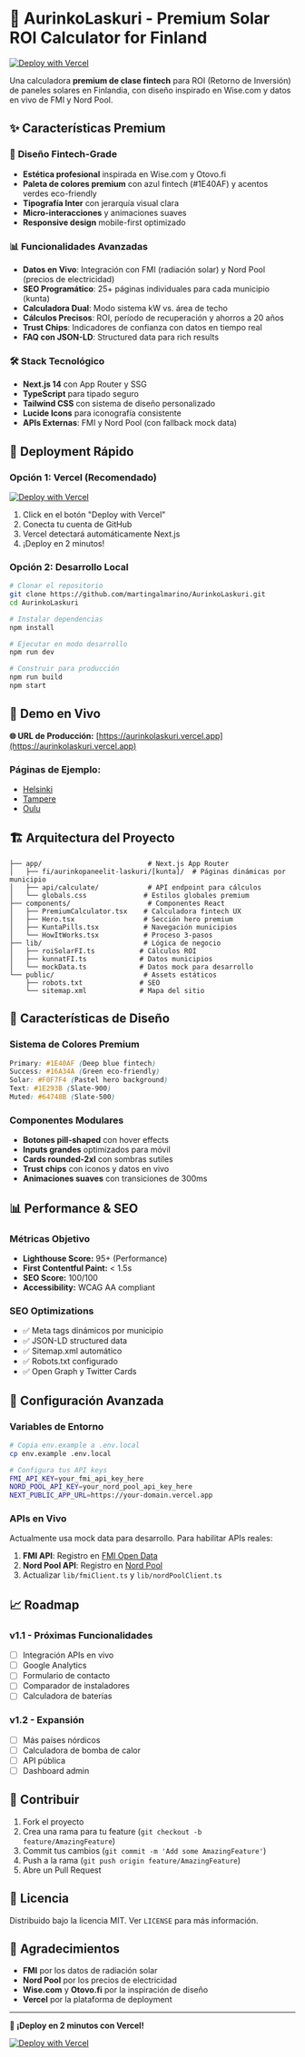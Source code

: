 # 🚀 AurinkoLaskuri - Premium Solar ROI Calculator for Finland

[![Deploy with Vercel](https://vercel.com/button)](https://vercel.com/new/clone?repository-url=https://github.com/martingalmarino/AurinkoLaskuri.git)

Una calculadora **premium de clase fintech** para ROI (Retorno de Inversión) de paneles solares en Finlandia, con diseño inspirado en Wise.com y datos en vivo de FMI y Nord Pool.

## ✨ Características Premium

### 🎨 **Diseño Fintech-Grade**
- **Estética profesional** inspirada en Wise.com y Otovo.fi
- **Paleta de colores premium** con azul fintech (#1E40AF) y acentos verdes eco-friendly
- **Tipografía Inter** con jerarquía visual clara
- **Micro-interacciones** y animaciones suaves
- **Responsive design** mobile-first optimizado

### 📊 **Funcionalidades Avanzadas**
- **Datos en Vivo**: Integración con FMI (radiación solar) y Nord Pool (precios de electricidad)
- **SEO Programático**: 25+ páginas individuales para cada municipio (kunta)
- **Calculadora Dual**: Modo sistema kW vs. área de techo
- **Cálculos Precisos**: ROI, período de recuperación y ahorros a 20 años
- **Trust Chips**: Indicadores de confianza con datos en tiempo real
- **FAQ con JSON-LD**: Structured data para rich results

### 🛠 **Stack Tecnológico**
- **Next.js 14** con App Router y SSG
- **TypeScript** para tipado seguro
- **Tailwind CSS** con sistema de diseño personalizado
- **Lucide Icons** para iconografía consistente
- **APIs Externas**: FMI y Nord Pool (con fallback mock data)

## 🚀 Deployment Rápido

### Opción 1: Vercel (Recomendado)
[![Deploy with Vercel](https://vercel.com/button)](https://vercel.com/new/clone?repository-url=https://github.com/martingalmarino/AurinkoLaskuri.git)

1. Click en el botón "Deploy with Vercel"
2. Conecta tu cuenta de GitHub
3. Vercel detectará automáticamente Next.js
4. ¡Deploy en 2 minutos!

### Opción 2: Desarrollo Local
```bash
# Clonar el repositorio
git clone https://github.com/martingalmarino/AurinkoLaskuri.git
cd AurinkoLaskuri

# Instalar dependencias
npm install

# Ejecutar en modo desarrollo
npm run dev

# Construir para producción
npm run build
npm start
```

## 📱 Demo en Vivo

**🌐 URL de Producción:** [https://aurinkolaskuri.vercel.app](https://aurinkolaskuri.vercel.app)

### Páginas de Ejemplo:
- [Helsinki](https://aurinkolaskuri.vercel.app/fi/aurinkopaneelit-laskuri/helsinki)
- [Tampere](https://aurinkolaskuri.vercel.app/fi/aurinkopaneelit-laskuri/tampere)
- [Oulu](https://aurinkolaskuri.vercel.app/fi/aurinkopaneelit-laskuri/oulu)

## 🏗 Arquitectura del Proyecto

```
├── app/                          # Next.js App Router
│   ├── fi/aurinkopaneelit-laskuri/[kunta]/  # Páginas dinámicas por municipio
│   ├── api/calculate/            # API endpoint para cálculos
│   └── globals.css              # Estilos globales premium
├── components/                   # Componentes React
│   ├── PremiumCalculator.tsx    # Calculadora fintech UX
│   ├── Hero.tsx                 # Sección hero premium
│   ├── KuntaPills.tsx           # Navegación municipios
│   └── HowItWorks.tsx           # Proceso 3-pasos
├── lib/                         # Lógica de negocio
│   ├── roiSolarFI.ts           # Cálculos ROI
│   ├── kunnatFI.ts             # Datos municipios
│   └── mockData.ts             # Datos mock para desarrollo
└── public/                      # Assets estáticos
    ├── robots.txt              # SEO
    └── sitemap.xml             # Mapa del sitio
```

## 🎯 Características de Diseño

### **Sistema de Colores Premium**
```css
Primary: #1E40AF (Deep blue fintech)
Success: #16A34A (Green eco-friendly)
Solar: #F0F7F4 (Pastel hero background)
Text: #1E293B (Slate-900)
Muted: #64748B (Slate-500)
```

### **Componentes Modulares**
- **Botones pill-shaped** con hover effects
- **Inputs grandes** optimizados para móvil
- **Cards rounded-2xl** con sombras sutiles
- **Trust chips** con iconos y datos en vivo
- **Animaciones suaves** con transiciones de 300ms

## 📊 Performance & SEO

### **Métricas Objetivo**
- **Lighthouse Score:** 95+ (Performance)
- **First Contentful Paint:** < 1.5s
- **SEO Score:** 100/100
- **Accessibility:** WCAG AA compliant

### **SEO Optimizations**
- ✅ Meta tags dinámicos por municipio
- ✅ JSON-LD structured data
- ✅ Sitemap.xml automático
- ✅ Robots.txt configurado
- ✅ Open Graph y Twitter Cards

## 🔧 Configuración Avanzada

### **Variables de Entorno**
```bash
# Copia env.example a .env.local
cp env.example .env.local

# Configura tus API keys
FMI_API_KEY=your_fmi_api_key_here
NORD_POOL_API_KEY=your_nord_pool_api_key_here
NEXT_PUBLIC_APP_URL=https://your-domain.vercel.app
```

### **APIs en Vivo**
Actualmente usa mock data para desarrollo. Para habilitar APIs reales:

1. **FMI API**: Registro en [FMI Open Data](https://en.ilmatieteenlaitos.fi/open-data-manual)
2. **Nord Pool API**: Registro en [Nord Pool](https://www.nordpoolgroup.com/)
3. Actualizar `lib/fmiClient.ts` y `lib/nordPoolClient.ts`

## 📈 Roadmap

### **v1.1 - Próximas Funcionalidades**
- [ ] Integración APIs en vivo
- [ ] Google Analytics
- [ ] Formulario de contacto
- [ ] Comparador de instaladores
- [ ] Calculadora de baterías

### **v1.2 - Expansión**
- [ ] Más países nórdicos
- [ ] Calculadora de bomba de calor
- [ ] API pública
- [ ] Dashboard admin

## 🤝 Contribuir

1. Fork el proyecto
2. Crea una rama para tu feature (`git checkout -b feature/AmazingFeature`)
3. Commit tus cambios (`git commit -m 'Add some AmazingFeature'`)
4. Push a la rama (`git push origin feature/AmazingFeature`)
5. Abre un Pull Request

## 📄 Licencia

Distribuido bajo la licencia MIT. Ver `LICENSE` para más información.

## 🙏 Agradecimientos

- **FMI** por los datos de radiación solar
- **Nord Pool** por los precios de electricidad
- **Wise.com** y **Otovo.fi** por la inspiración de diseño
- **Vercel** por la plataforma de deployment

---

**🚀 ¡Deploy en 2 minutos con Vercel!**

[![Deploy with Vercel](https://vercel.com/button)](https://vercel.com/new/clone?repository-url=https://github.com/martingalmarino/AurinkoLaskuri.git)